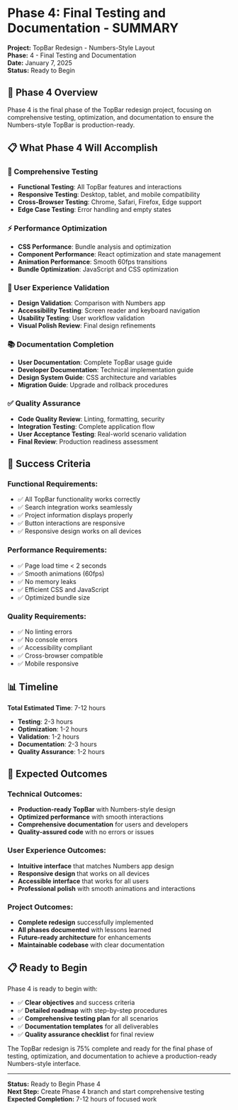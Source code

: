 # Phase 4: Final Testing and Documentation - SUMMARY

**Project:** TopBar Redesign - Numbers-Style Layout  
**Phase:** 4 - Final Testing and Documentation  
**Date:** January 7, 2025  
**Status:** Ready to Begin

## 🎯 Phase 4 Overview

Phase 4 is the final phase of the TopBar redesign project, focusing on comprehensive testing, optimization, and documentation to ensure the Numbers-style TopBar is production-ready.

## 📋 What Phase 4 Will Accomplish

### **🧪 Comprehensive Testing**
- **Functional Testing**: All TopBar features and interactions
- **Responsive Testing**: Desktop, tablet, and mobile compatibility
- **Cross-Browser Testing**: Chrome, Safari, Firefox, Edge support
- **Edge Case Testing**: Error handling and empty states

### **⚡ Performance Optimization**
- **CSS Performance**: Bundle analysis and optimization
- **Component Performance**: React optimization and state management
- **Animation Performance**: Smooth 60fps transitions
- **Bundle Optimization**: JavaScript and CSS optimization

### **👥 User Experience Validation**
- **Design Validation**: Comparison with Numbers app
- **Accessibility Testing**: Screen reader and keyboard navigation
- **Usability Testing**: User workflow validation
- **Visual Polish Review**: Final design refinements

### **📚 Documentation Completion**
- **User Documentation**: Complete TopBar usage guide
- **Developer Documentation**: Technical implementation guide
- **Design System Guide**: CSS architecture and variables
- **Migration Guide**: Upgrade and rollback procedures

### **✅ Quality Assurance**
- **Code Quality Review**: Linting, formatting, security
- **Integration Testing**: Complete application flow
- **User Acceptance Testing**: Real-world scenario validation
- **Final Review**: Production readiness assessment

## 🎯 Success Criteria

### **Functional Requirements:**
- ✅ All TopBar functionality works correctly
- ✅ Search integration works seamlessly
- ✅ Project information displays properly
- ✅ Button interactions are responsive
- ✅ Responsive design works on all devices

### **Performance Requirements:**
- ✅ Page load time < 2 seconds
- ✅ Smooth animations (60fps)
- ✅ No memory leaks
- ✅ Efficient CSS and JavaScript
- ✅ Optimized bundle size

### **Quality Requirements:**
- ✅ No linting errors
- ✅ No console errors
- ✅ Accessibility compliant
- ✅ Cross-browser compatible
- ✅ Mobile responsive

## 📊 Timeline

**Total Estimated Time**: 7-12 hours
- **Testing**: 2-3 hours
- **Optimization**: 1-2 hours
- **Validation**: 1-2 hours
- **Documentation**: 2-3 hours
- **Quality Assurance**: 1-2 hours

## 🚀 Expected Outcomes

### **Technical Outcomes:**
- **Production-ready TopBar** with Numbers-style design
- **Optimized performance** with smooth interactions
- **Comprehensive documentation** for users and developers
- **Quality-assured code** with no errors or issues

### **User Experience Outcomes:**
- **Intuitive interface** that matches Numbers app design
- **Responsive design** that works on all devices
- **Accessible interface** that works for all users
- **Professional polish** with smooth animations and interactions

### **Project Outcomes:**
- **Complete redesign** successfully implemented
- **All phases documented** with lessons learned
- **Future-ready architecture** for enhancements
- **Maintainable codebase** with clear documentation

## 📋 Ready to Begin

Phase 4 is ready to begin with:
- ✅ **Clear objectives** and success criteria
- ✅ **Detailed roadmap** with step-by-step procedures
- ✅ **Comprehensive testing plan** for all scenarios
- ✅ **Documentation templates** for all deliverables
- ✅ **Quality assurance checklist** for final review

The TopBar redesign is 75% complete and ready for the final phase of testing, optimization, and documentation to achieve a production-ready Numbers-style interface.

---

**Status:** Ready to Begin Phase 4  
**Next Step:** Create Phase 4 branch and start comprehensive testing  
**Expected Completion:** 7-12 hours of focused work
